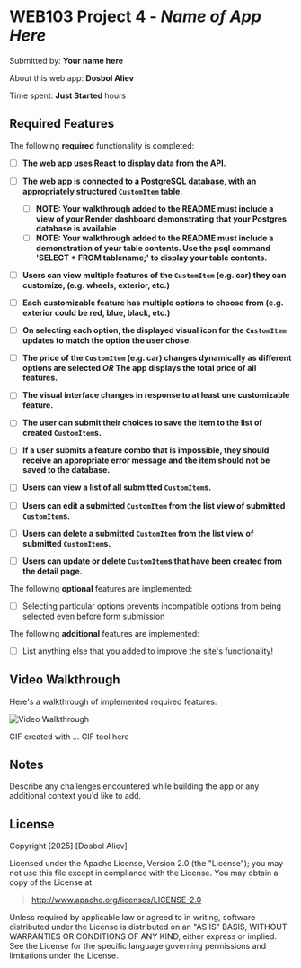 # WEB103 Project 4 - *Name of App Here*

Submitted by: **Your name here**

About this web app: **Dosbol Aliev**

Time spent: **Just Started** hours

## Required Features

The following **required** functionality is completed:

<!-- Make sure to check off completed functionality below -->
- [ ] **The web app uses React to display data from the API.**
- [ ] **The web app is connected to a PostgreSQL database, with an appropriately structured `CustomItem` table.**
  - [ ]  **NOTE: Your walkthrough added to the README must include a view of your Render dashboard demonstrating that your Postgres database is available**
  - [ ]  **NOTE: Your walkthrough added to the README must include a demonstration of your table contents. Use the psql command 'SELECT * FROM tablename;' to display your table contents.**
- [ ] **Users can view **multiple** features of the `CustomItem` (e.g. car) they can customize, (e.g. wheels, exterior, etc.)**
- [ ] **Each customizable feature has multiple options to choose from (e.g. exterior could be red, blue, black, etc.)**
- [ ] **On selecting each option, the displayed visual icon for the `CustomItem` updates to match the option the user chose.**
- [ ] **The price of the `CustomItem` (e.g. car) changes dynamically as different options are selected *OR* The app displays the total price of all features.**
- [ ] **The visual interface changes in response to at least one customizable feature.**
- [ ] **The user can submit their choices to save the item to the list of created `CustomItem`s.**
- [ ] **If a user submits a feature combo that is impossible, they should receive an appropriate error message and the item should not be saved to the database.**
- [ ] **Users can view a list of all submitted `CustomItem`s.**
- [ ] **Users can edit a submitted `CustomItem` from the list view of submitted `CustomItem`s.**
- [ ] **Users can delete a submitted `CustomItem` from the list view of submitted `CustomItem`s.**
- [ ] **Users can update or delete `CustomItem`s that have been created from the detail page.**


The following **optional** features are implemented:

- [ ] Selecting particular options prevents incompatible options from being selected even before form submission

The following **additional** features are implemented:

- [ ] List anything else that you added to improve the site's functionality!

## Video Walkthrough

Here's a walkthrough of implemented required features:

<img src='http://i.imgur.com/link/to/your/gif/file.gif' title='Video Walkthrough' width='' alt='Video Walkthrough' />

<!-- Replace this with whatever GIF tool you used! -->
GIF created with ...  GIF tool here
<!-- Recommended tools:
[Kap](https://getkap.co/) for macOS
[ScreenToGif](https://www.screentogif.com/) for Windows
[peek](https://github.com/phw/peek) for Linux. -->

## Notes

Describe any challenges encountered while building the app or any additional context you'd like to add.

## License

Copyright [2025] [Dosbol Aliev]

Licensed under the Apache License, Version 2.0 (the "License"); you may not use this file except in compliance with the License. You may obtain a copy of the License at

> http://www.apache.org/licenses/LICENSE-2.0

Unless required by applicable law or agreed to in writing, software distributed under the License is distributed on an "AS IS" BASIS, WITHOUT WARRANTIES OR CONDITIONS OF ANY KIND, either express or implied. See the License for the specific language governing permissions and limitations under the License.
